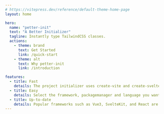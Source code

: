 ```yaml
---
# https://vitepress.dev/reference/default-theme-home-page
layout: home

hero:
  name: "petter-init"
  text: "A Better Initializer"
  tagline: Instantly type TailwindCSS classes.
  actions:
    - theme: brand
      text: Get Started
      link: /quick-start
    - theme: alt
      text: Why petter-init
      link: /introduction

features:
  - title: Fast
    details: The project initializer uses create-vite and create-svelte under the hood, resulting in lightning fast setup.
  - title: Easy
    details: Select the framework, packagemanager and language you want to use. Then type out your classes in TailwindCSS style.
  - title: Up-to-date
    details: Popular frameworks such as Vue3, SvelteKit, and React are supported. More to come.
---
```

